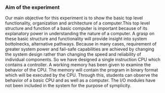### Aim of the experiment
Our main objective for this experiment is to show the basic top level functionality, organization and architecture of a computer.This top level structure and function of a basic computer is important because of its explanatory power in understanding the nature of a computer. A grasp on these basic structure and functionality will provide insight into system bottolnecks, alternative pathways. Because in many cases, requirement of greater system power and fail-safe capabilities are achieved by changing the system design rather than changing the speed and reliability of individual components. So we have designed a single instruction CPU which contains a controller. A working memory has been given to examine the behavior of the CPU. The memory will contain the program in binary format which will be executed by the CPU. Through this, students can observe the behavior of a basic CPU and as well as a computer. The I/O modules have not been included in the system for the purpose of symplicity.